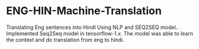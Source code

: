 # ENG-HIN-Machine-Translation
Translating Eng sentences into Hindi Using NLP and SEQ2SEQ model.. Implemented Seq2Seq model in tensorflow-1.x. The model was able to learn the context and do translation from eng to hindi.
